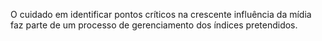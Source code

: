 O cuidado em identificar pontos críticos na crescente influência da mídia faz parte de um processo de gerenciamento dos índices pretendidos.

